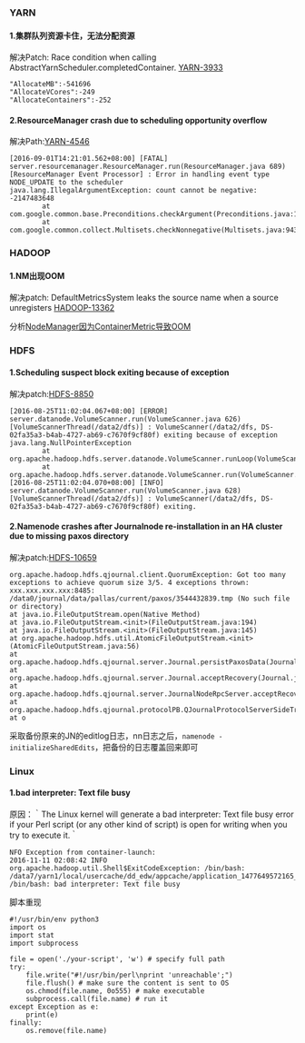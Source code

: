 
### **YARN**

#### **1.集群队列资源卡住，无法分配资源**

解决Patch: Race condition when calling AbstractYarnScheduler.completedContainer. [YARN-3933](https://issues.apache.org/jira/browse/YARN-3933)

```
"AllocateMB":-541696
"AllocateVCores":-249
"AllocateContainers":-252
```

#### **2.ResourceManager crash due to scheduling opportunity overflow**

解决Path:[YARN-4546](https://issues.apache.org/jira/browse/YARN-4546)
```
[2016-09-01T14:21:01.562+08:00] [FATAL] server.resourcemanager.ResourceManager.run(ResourceManager.java 689) [ResourceManager Event Processor] : Error in handling event type NODE_UPDATE to the scheduler
java.lang.IllegalArgumentException: count cannot be negative: -2147483648
        at com.google.common.base.Preconditions.checkArgument(Preconditions.java:115)
        at com.google.common.collect.Multisets.checkNonnegative(Multisets.java:943)
```


### **HADOOP**

#### **1.NM出现OOM**

解决patch: DefaultMetricsSystem leaks the source name when a source unregisters [HADOOP-13362](https://issues.apache.org/jira/browse/HADOOP-13362)

分析[NodeManager因为ContainerMetric导致OOM](http://hackershell.cn/?p=993)

### **HDFS**

#### **1.Scheduling suspect block exiting because of exception**

解决patch:[HDFS-8850](https://issues.apache.org/jira/browse/HDFS-8850)
```
[2016-08-25T11:02:04.067+08:00] [ERROR] server.datanode.VolumeScanner.run(VolumeScanner.java 626) [VolumeScannerThread(/data2/dfs)] : VolumeScanner(/data2/dfs, DS-02fa35a3-b4ab-4727-ab69-c7670f9cf80f) exiting because of exception
java.lang.NullPointerException
        at org.apache.hadoop.hdfs.server.datanode.VolumeScanner.runLoop(VolumeScanner.java:539)
        at org.apache.hadoop.hdfs.server.datanode.VolumeScanner.run(VolumeScanner.java:619)
[2016-08-25T11:02:04.070+08:00] [INFO] server.datanode.VolumeScanner.run(VolumeScanner.java 628) [VolumeScannerThread(/data2/dfs)] : VolumeScanner(/data2/dfs, DS-02fa35a3-b4ab-4727-ab69-c7670f9cf80f) exiting.
```

#### **2.Namenode crashes after Journalnode re-installation in an HA cluster due to missing paxos directory**

解决patch:[HDFS-10659](https://issues.apache.org/jira/browse/HDFS-10659)
```
org.apache.hadoop.hdfs.qjournal.client.QuorumException: Got too many exceptions to achieve quorum size 3/5. 4 exceptions thrown:
xxx.xxx.xxx.xxx:8485: /data0/journal/data/pallas/current/paxos/3544432839.tmp (No such file or directory)
at java.io.FileOutputStream.open(Native Method)
at java.io.FileOutputStream.<init>(FileOutputStream.java:194)
at java.io.FileOutputStream.<init>(FileOutputStream.java:145)
at org.apache.hadoop.hdfs.util.AtomicFileOutputStream.<init>(AtomicFileOutputStream.java:56)
at org.apache.hadoop.hdfs.qjournal.server.Journal.persistPaxosData(Journal.java:964)
at org.apache.hadoop.hdfs.qjournal.server.Journal.acceptRecovery(Journal.java:839)
at org.apache.hadoop.hdfs.qjournal.server.JournalNodeRpcServer.acceptRecovery(JournalNodeRpcServer.java:200)
at org.apache.hadoop.hdfs.qjournal.protocolPB.QJournalProtocolServerSideTranslatorPB.acceptRecovery(QJournalProtocolServerSideTranslatorPB.java:229)
at o
```
采取备份原来的JN的editlog日志，nn日志之后，`namenode -initializeSharedEdits`，把备份的日志覆盖回来即可

### **Linux**

#### **1.bad interpreter: Text file busy**

原因：｀The Linux kernel will generate a bad interpreter: Text file busy error if your Perl script (or any other kind of script) is open for writing when you try to execute it.｀
```
NFO Exception from container-launch:
2016-11-11 02:08:42 INFO org.apache.hadoop.util.Shell$ExitCodeException: /bin/bash: /data7/yarn1/local/usercache/dd_edw/appcache/application_1477649572165_814985/container_1477649572165_814985_01_001323/launch_container.sh: /bin/bash: bad interpreter: Text file busy
```
脚本重现
```
#!/usr/bin/env python3
import os
import stat
import subprocess

file = open('./your-script', 'w') # specify full path
try:
    file.write("#!/usr/bin/perl\nprint 'unreachable';") 
    file.flush() # make sure the content is sent to OS
    os.chmod(file.name, 0o555) # make executable
    subprocess.call(file.name) # run it
except Exception as e:
    print(e)
finally:
    os.remove(file.name)
```
